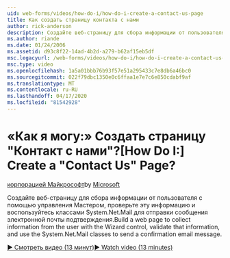 ```yaml
---
uid: web-forms/videos/how-do-i/how-do-i-create-a-contact-us-page
title: Как создать страницу контакта с нами
author: rick-anderson
description: Создайте веб-страницу для сбора информации от пользователя с помощью управления Мастером, проверьте эту информацию и используйте классы System.Net.Mail для отправки доверенности...
ms.author: riande
ms.date: 01/24/2006
ms.assetid: d93c8f22-14ad-4b2d-a279-b62af15eb5df
msc.legacyurl: /web-forms/videos/how-do-i/how-do-i-create-a-contact-us-page
msc.type: video
ms.openlocfilehash: 1a5a01bbb76b93f57e51a295433c7e8db6a46bc0
ms.sourcegitcommit: 022f79dbc1350e0c6ffaa1e7e7c6e850cdabf9af
ms.translationtype: MT
ms.contentlocale: ru-RU
ms.lasthandoff: 04/17/2020
ms.locfileid: "81542928"
---
```

# <a name="how-do-i-create-a-contact-us-page"></a><span data-ttu-id="ae90c-103">«Как я могу:» Создать страницу "Контакт с нами"?</span><span class="sxs-lookup"><span data-stu-id="ae90c-103">[How Do I:] Create a "Contact Us" Page?</span></span>

<span data-ttu-id="ae90c-104">[корпорацией Майкрософт](https://github.com/microsoft)</span><span class="sxs-lookup"><span data-stu-id="ae90c-104">by [Microsoft](https://github.com/microsoft)</span></span>

<span data-ttu-id="ae90c-105">Создайте веб-страницу для сбора информации от пользователя с помощью управления Мастером, проверьте эту информацию и воспользуйтесь классами System.Net.Mail для отправки сообщения электронной почты подтверждения.</span><span class="sxs-lookup"><span data-stu-id="ae90c-105">Build a web page to collect information from the user with the Wizard control, validate that information, and use the System.Net.Mail classes to send a confirmation email message.</span></span>

[<span data-ttu-id="ae90c-106">&#9654; Смотреть видео (13 минут)</span><span class="sxs-lookup"><span data-stu-id="ae90c-106">&#9654; Watch video (13 minutes)</span></span>](https://channel9.msdn.com/Blogs/ASP-NET-Site-Videos/how-do-i-create-a-contact-us-page)
